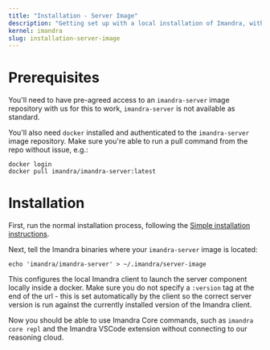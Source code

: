 ```yaml
---
title: "Installation - Server Image"
description: "Getting set up with a local installation of Imandra, with a local server"
kernel: imandra
slug: installation-server-image
---
```


# Prerequisites

You'll need to have pre-agreed access to an `imandra-server` image repository with us for this to work, `imandra-server` is not available as standard.

You'll also need `docker` installed and authenticated to the `imandra-server` image repository. Make sure you're able to run a pull command from the repo without issue, e.g.:

```shell
docker login
docker pull imandra/imandra-server:latest
```

# Installation

First, run the normal installation process, following the [Simple installation instructions](Installation%20-%20Simple.md).

Next, tell the Imandra binaries where your `imandra-server` image is located:

```shell
echo 'imandra/imandra-server' > ~/.imandra/server-image
```

This configures the local Imandra client to launch the server component locally inside a docker. Make sure you do not specify a `:version` tag at the end of the url - this is set automatically by the client so the correct server version is run against the currently installed version of the Imandra client.

Now you should be able to use Imandra Core commands, such as `imandra core repl` and the Imandra VSCode extension without connecting to our reasoning cloud.

